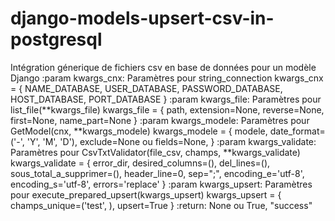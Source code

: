 # django-models-upsert-csv-in-postgresql
Intégration génerique de fichiers csv en base de données pour un modèle Django
              :param kwargs_cnx: Paramètres pour string_connection
                                    kwargs_cnx = {
                                        NAME_DATABASE,
                                        USER_DATABASE,
                                        PASSWORD_DATABASE,
                                        HOST_DATABASE,
                                        PORT_DATABASE
                                    }
             :param kwargs_file: Paramètres pour list_file(**kwargs_file)
                                    kwargs_file = {
                                        path,
                                        extension=None,
                                        reverse=None,
                                        first=None,
                                        name_part=None
                                    }
           :param kwargs_modele: Paramètres pour GetModel(cnx, **kwargs_modele)
                                    kwargs_modele = {
                                        modele,
                                        date_format=('-', 'Y', 'M', 'D'),
                                        exclude=None ou fields=None,
                                    }
        :param kwargs_validate: Paramètres pour CsvTxtValidator(file_csv, champs, **kwargs_validate)
                                    kwargs_validate = {
                                        error_dir,
                                        desired_columns=(),
                                        del_lines=(),
                                        sous_total_a_supprimer=(),
                                        header_line=0,
                                        sep=";",
                                        encoding_e='utf-8',
                                        encoding_s='utf-8',
                                        errors='replace'
                                    }
         :param kwargs_upsert: Paramètres pour execute_prepared_upsert(kwargs_upsert)
                                    kwargs_upsert = {
                                        champs_unique=('test', ),
                                        upsert=True
                                    }
        :return: None ou True, "success"
